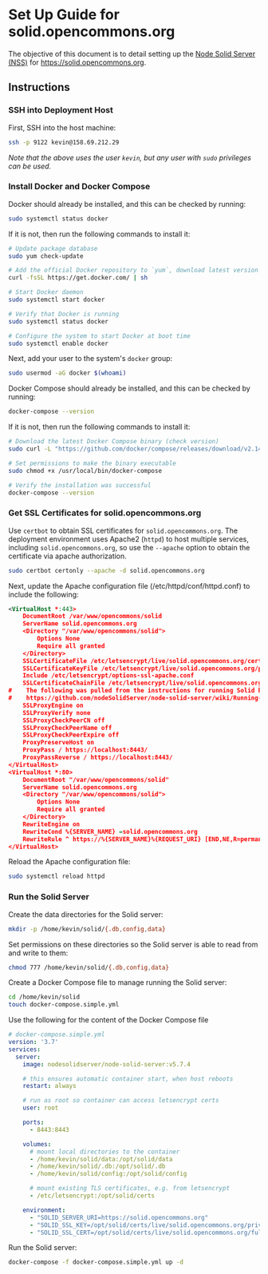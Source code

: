 # Set Up Guide for solid.opencommons.org

The objective of this document is to detail setting up the [Node Solid Server (NSS)][nss-gh] for <https://solid.opencommons.org>.

## Instructions

### SSH into Deployment Host

First, SSH into the host machine:

```bash
ssh -p 9122 kevin@158.69.212.29
```

*Note that the above uses the user `kevin`, but any user with `sudo` privileges can be used.*

### Install Docker and Docker Compose

Docker should already be installed, and this can be checked by running:

```bash
sudo systemctl status docker
```

If it is not, then run the following commands to install it:

```bash
# Update package database
sudo yum check-update

# Add the official Docker repository to `yum`, download latest version of Docker, and install it
curl -fsSL https://get.docker.com/ | sh

# Start Docker daemon
sudo systemctl start docker

# Verify that Docker is running
sudo systemctl status docker

# Configure the system to start Docker at boot time
sudo systemctl enable docker
```

Next, add your user to the system's `docker` group:

```bash
sudo usermod -aG docker $(whoami)
```

Docker Compose should already be installed, and this can be checked by running:

```bash
docker-compose --version
```

If it is not, then run the following commands to install it:

```bash
# Download the latest Docker Compose binary (check version)
sudo curl -L "https://github.com/docker/compose/releases/download/v2.14.2/docker-compose-$(uname -s)-$(uname -m)" -o /usr/local/bin/docker-compose

# Set permissions to make the binary executable
sudo chmod +x /usr/local/bin/docker-compose

# Verify the installation was successful
docker-compose --version
```

### Get SSL Certificates for solid.opencommons.org

Use `certbot` to obtain SSL certificates for `solid.opencommons.org`.
The deployment environment uses Apache2 (`httpd`) to host multiple services, including `solid.opencommons.org`, so use the `--apache` option to obtain the certificate via apache authorization.

```bash
sudo certbot certonly --apache -d solid.opencommons.org
```

Next, update the Apache configuration file (/etc/httpd/conf/httpd.conf) to include the following:

```xml
<VirtualHost *:443>
    DocumentRoot /var/www/opencommons/solid
    ServerName solid.opencommons.org
    <Directory "/var/www/opencommons/solid">
        Options None
        Require all granted
    </Directory>
    SSLCertificateFile /etc/letsencrypt/live/solid.opencommons.org/cert.pem
    SSLCertificateKeyFile /etc/letsencrypt/live/solid.opencommons.org/privkey.pem
    Include /etc/letsencrypt/options-ssl-apache.conf
    SSLCertificateChainFile /etc/letsencrypt/live/solid.opencommons.org/fullchain.pem
#    The following was pulled from the instructions for running Solid behind Apache:
#    https://github.com/nodeSolidServer/node-solid-server/wiki/Running-Solid-behind-a-reverse-proxy/79ed3e5807e50fde8d31ad22d5db5e56176e445a#solution-3-apache
    SSLProxyEngine on
    SSLProxyVerify none
    SSLProxyCheckPeerCN off
    SSLProxyCheckPeerName off
    SSLProxyCheckPeerExpire off
    ProxyPreserveHost on
    ProxyPass / https://localhost:8443/
    ProxyPassReverse / https://localhost:8443/
</VirtualHost>
<VirtualHost *:80>
    DocumentRoot "/var/www/opencommons/solid"
    ServerName solid.opencommons.org
    <Directory "/var/www/opencommons/solid">
        Options None
        Require all granted
    </Directory>
    RewriteEngine on
    RewriteCond %{SERVER_NAME} =solid.opencommons.org
    RewriteRule ^ https://%{SERVER_NAME}%{REQUEST_URI} [END,NE,R=permanent]
</VirtualHost>
```

Reload the Apache configuration file:

```bash
sudo systemctl reload httpd
```

### Run the Solid Server

Create the data directories for the Solid server:

```bash
mkdir -p /home/kevin/solid/{.db,config,data}
```

Set permissions on these directories so the Solid server is able to read from and write to them:

```bash
chmod 777 /home/kevin/solid/{.db,config,data}
```

Create a Docker Compose file to manage running the Solid server:

```bash
cd /home/kevin/solid
touch docker-compose.simple.yml
```

Use the following for the content of the Docker Compose file

```yaml
# docker-compose.simple.yml
version: '3.7'
services:
  server:
    image: nodesolidserver/node-solid-server:v5.7.4

    # this ensures automatic container start, when host reboots
    restart: always

    # run as root so container can access letsencrypt certs
    user: root

    ports:
      - 8443:8443

    volumes:
      # mount local directories to the container
      - /home/kevin/solid/data:/opt/solid/data
      - /home/kevin/solid/.db:/opt/solid/.db
      - /home/kevin/solid/config:/opt/solid/config

      # mount existing TLS certificates, e.g. from letsencrypt
      - /etc/letsencrypt:/opt/solid/certs

    environment:
      - "SOLID_SERVER_URI=https://solid.opencommons.org"
      - "SOLID_SSL_KEY=/opt/solid/certs/live/solid.opencommons.org/privkey.pem"
      - "SOLID_SSL_CERT=/opt/solid/certs/live/solid.opencommons.org/fullchain.pem"
```

Run the Solid server:

```bash
docker-compose -f docker-compose.simple.yml up -d
```

<!-- Reference links -->
[nss-gh]: https://github.com/nodeSolidServer/node-solid-server
